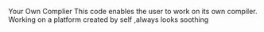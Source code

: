 Your Own Complier
This code enables the user to work on its own compiler. Working on a platform created by self ,always looks soothing
